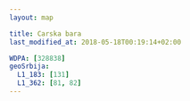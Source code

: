 ```yaml
---
layout: map

title: Carska bara
last_modified_at: 2018-05-18T00:19:14+02:00

WDPA: [328838]
geoSrbija:
  L1_183: [131]
  L1_362: [81, 82]
---
```

